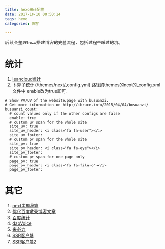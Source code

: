 ```yaml
---
title: hexo统计配置
date: 2017-10-10 00:50:14
tags: hexo
categories: 博客

---
```



后续会整理hexo搭建博客的完整流程，包括过程中踩过的坑。

# 统计
1. [leancloud统计](https://www.jianshu.com/p/702a7aec4d00)
2. 卜算子统计 (/themes/next/_config.yml) 路径的themes的next的_config.xml文件中 enable改为true即可.

````
# Show PV/UV of the website/page with busuanzi.
# Get more information on http://ibruce.info/2015/04/04/busuanzi/
busuanzi_count:
  # count values only if the other configs are false
  enable: true
  # custom uv span for the whole site
  site_uv: true
  site_uv_header: <i class="fa fa-user"></i>
  site_uv_footer:
  # custom pv span for the whole site
  site_pv: true
  site_pv_header: <i class="fa fa-eye"></i>
  site_pv_footer:
  # custom pv span for one page only
  page_pv: true
  page_pv_header: <i class="fa fa-file-o"></i>
  page_pv_footer:
````
# 其它
1. [next主题秘籍](http://shenzekun.cn/hexo%E7%9A%84next%E4%B8%BB%E9%A2%98%E4%B8%AA%E6%80%A7%E5%8C%96%E9%85%8D%E7%BD%AE%E6%95%99%E7%A8%8B.html)
2. [优化百度收录博客文章](http://www.yuan-ji.me/Hexo-%E4%BC%98%E5%8C%96%EF%BC%9A%E6%8F%90%E4%BA%A4sitemap%E5%8F%8A%E8%A7%A3%E5%86%B3%E7%99%BE%E5%BA%A6%E7%88%AC%E8%99%AB%E6%8A%93%E5%8F%96-GitHub-Pages-%E9%97%AE%E9%A2%98/)
3. [百度统计](https://tongji.baidu.com/web/24767668/homepage/index)
4. [daoVoice](http://dashboard.daovoice.io/app/7e36aff1/users?segment=all-users)
5. [来必力](https://livere.com/insight)
6. [SSR客户端](https://github.com/the0demiurge/CharlesScripts/blob/master/charles/bin/ssr)
6. [SSR客户端2](https://www.djangoz.com/2017/08/16/linux_setup_ssr/)
